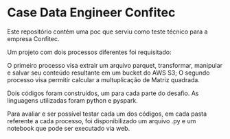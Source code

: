 # Case Data Engineer Confitec
Este repositório contém uma poc que serviu como teste técnico para a empresa Confitec. 

Um projeto com dois processos diferentes foi requisitado:

O primeiro processo visa extrair um arquivo parquet, transformar, manipular e salvar seu conteúdo resultante em um bucket do AWS S3;
O segundo processo visa permitir calcular a multuplicação de Matriz quadrada.

Dois códigos foram construídos, um para cada parte do desafio. As linguagens utilizadas foram python e pyspark.

Para avaliar e ser possível testar cada um dos códigos, em cada pasta referente a cada processo, foi disponibilizado um arquivo .py e um notebook que pode ser executado via web. 



